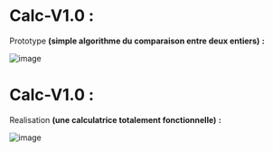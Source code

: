 # Calc-V1.0 : 
Prototype **(simple algorithme du comparaison entre deux entiers)** **:** 

![image](https://raw.githubusercontent.com/tebbaa-adnane/Calc-V1.0/main/prototyope.PNG)

# Calc-V1.0 : 
Realisation **(une calculatrice totalement fonctionnelle)** **:**

![image](https://raw.githubusercontent.com/tebbaa-adnane/Calc-V1.0/main/realisation.PNG)

